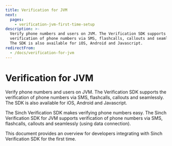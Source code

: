 ```yaml
---
title: Verification for JVM
next:
  pages:
    - verification-jvm-first-time-setup
description: >-
  Verify phone numbers and users on JVM. The Verification SDK supports the
  verification of phone numbers via SMS, flashcalls, callouts and seamlessly.
  The SDK is also available for iOS, Android and Javascript.
redirectFrom:
  - /docs/verification-for-jvm
---
```

# Verification for JVM

Verify phone numbers and users on JVM. The Verification SDK supports the verification of phone numbers via SMS, flashcalls, callouts and seamlessly. The SDK is also available for iOS, Android and Javascript.

The Sinch Verification SDK makes verifying phone numbers easy. The Sinch Verification SDK for JVM supports verification of phone numbers via SMS, flashcalls, callouts and seamlessly (using data connection).

This document provides an overview for developers integrating with Sinch Verification SDK for the first time.
